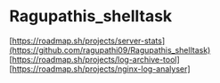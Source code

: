 # Ragupathis_shelltask
[https://roadmap.sh/projects/server-stats](https://github.com/ragupathi09/Ragupathis_shelltask)
[https://roadmap.sh/projects/log-archive-tool]
[https://roadmap.sh/projects/nginx-log-analyser]
